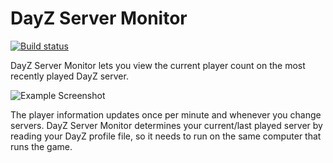 # DayZ Server Monitor

[![Build status](https://ci.appveyor.com/api/projects/status/vdk94nh314qghaoe/branch/master?svg=true)](https://ci.appveyor.com/project/tjensen/dayzservermonitor/branch/master)

DayZ Server Monitor lets you view the current player count on the most recently
played DayZ server.

![Example Screenshot](https://i.imgur.com/RofyJjw.png)

The player information updates once per minute and whenever you change servers.
DayZ Server Monitor determines your current/last played server by reading your
DayZ profile file, so it needs to run on the same computer that runs the game.
